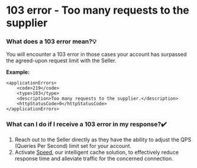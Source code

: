 ﻿---
sidebar_position: 4
---

# 103 error - Too many requests to the supplier

### What does a 103 error mean?💡
You will encounter a 103 error in those cases your account has surpassed the agreed-upon request limit with the Seller.

**Example:**
```
<applicationErrors>
    <code>219</code>
    <type>103</type>
    <description>Too many requests to the supplier.</description>
    <httpStatusCode>0</httpStatusCode>
</applicationErrors>
```
### What can I do if I receive a 103 error in my response?✔️
1. Reach out to the Seller directly as they have the ability to adjust the QPS (Queries Per Second) limit set for your account.
1. Activate [Speed](/kb/apps/smart-traffic-apps/speed/speed-app), our intelligent cache solution, to effectively reduce response time and alleviate traffic for the concerned connection.